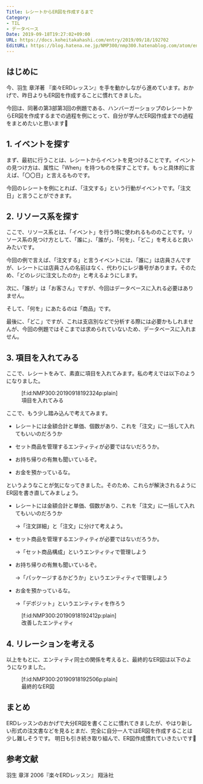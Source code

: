 ```yaml
---
Title: レシートからER図を作成するまで
Category:
- TIL
- データベース
Date: 2019-09-18T19:27:02+09:00
URL: https://docs.koheitakahashi.com/entry/2019/09/18/192702
EditURL: https://blog.hatena.ne.jp/NMP300/nmp300.hatenablog.com/atom/entry/26006613436171942
---
```


## はじめに
今、羽生 章洋著 『楽々ERDレッスン』を手を動かしながら進めています。おかげで、昨日よりもER図を作成することに慣れてきました。

今回は、同著の第3部第3回の例題である、ハンバーガーショップのレシートからER図を作成するまでの過程を例にとって、自分が学んだER図作成までの過程をまとめたいと思います💪

## 1. イベントを探す

まず、最初に行うことは、レシートからイベントを見つけることです。イベントの見つけ方は、属性に「When」を持つものを探すことです。もっと具体的に言えば、「〇〇日」と言えるものです。

今回のレシートを例にとれば、「注文する」という行動がイベントです。「注文日」と言うことができます。

## 2. リソース系を探す

ここで、リソース系とは、「イベント」を行う時に使われるもののことです。リソース系の見つけ方として、「誰に」、「誰が」、「何を」、「どこ」を考えると良いみたいです。

今回の例で言えば、「注文する」と言うイベントには、「誰に」は店員さんですが、レシートには店員さんの名前はなく、代わりにレジ番号があります。そのため、「どのレジに注文したのか」と考えるようにします。

次に、「誰が」は「お客さん」ですが、今回はデータベースに入れる必要はありません。

そして、「何を」にあたるのは「商品」です。

最後に、「どこ」ですが、これは支店別などで分析する際には必要かもしれませんが、今回の例題ではそこまでは求められていないため、データベースに入れません。

## 3. 項目を入れてみる

ここで、レシートをみて、素直に項目を入れてみます。私の考えでは以下のようになりました。

<figure class="figure-image figure-image-fotolife" title="項目を入れてみる">[f:id:NMP300:20190918192324p:plain]<figcaption>項目を入れてみる</figcaption></figure>


ここで、もう少し踏み込んで考えてみます。

- レシートには金額合計と単価、個数があり、これを「注文」に一括して入れてもいいのだろうか

- セット商品を管理するエンティティが必要ではないだろうか。

- お持ち帰りの有無も聞いているぞ。

- お金を預かっているな。

というようなことが気になってきました。そのため、これらが解決されるようにER図を書き直してみましょう。

- レシートには金額合計と単価、個数があり、これを「注文」に一括して入れてもいいのだろうか

  →「注文詳細」と「注文」に分けて考えよう。

- セット商品を管理するエンティティが必要ではないだろうか。

  →「セット商品構成」というエンティティで管理しよう

- お持ち帰りの有無も聞いているぞ。

  →「パッケージするかどうか」というエンティティで管理しよう

- お金を預かっているな。

  →「デポジット」というエンティティを作ろう

<figure class="figure-image figure-image-fotolife" title="改善したエンティティ">[f:id:NMP300:20190918192412p:plain]<figcaption>改善したエンティティ</figcaption></figure>


## 4. リレーションを考える

以上をもとに、エンティティ同士の関係を考えると、最終的なER図は以下のようになりました。

<figure class="figure-image figure-image-fotolife" title="最終的なER図">[f:id:NMP300:20190918192506p:plain]<figcaption>最終的なER図</figcaption></figure>

## まとめ

ERDレッスンのおかげで大分ER図を書くことに慣れてきましたが、やはり新しい形式の注文書などを見るとまだ、完全に自分一人ではER図を作成することは少し難しそうです。
明日も引き続き取り組んで、ER図作成慣れていきたいです💪

## 参考文献
羽生 章洋 2006『楽々ERDレッスン』 翔泳社
